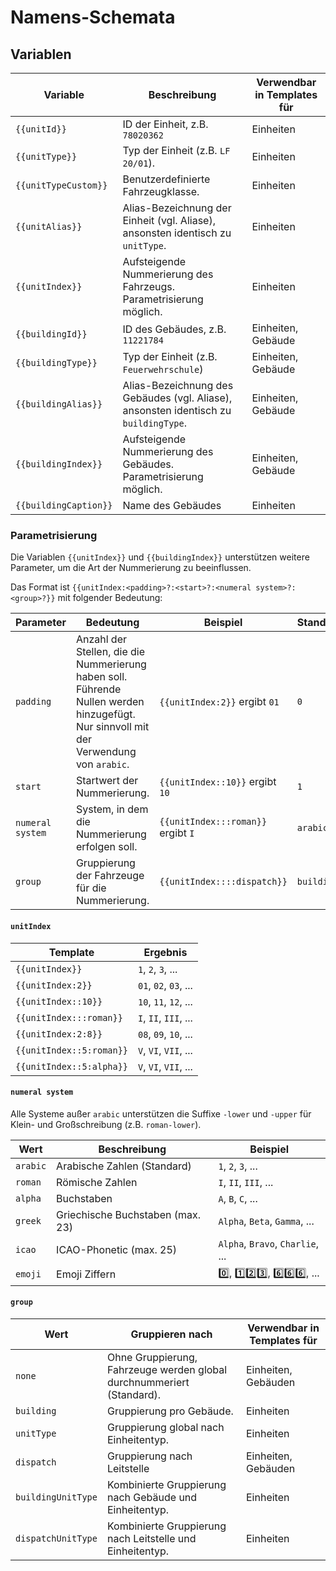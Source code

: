 # Namens-Schemata

## Variablen

| Variable              | Beschreibung                                                                         | Verwendbar in Templates für |
|-----------------------|--------------------------------------------------------------------------------------|-----------------------------|
| `{{unitId}}`          | ID der Einheit, z.B. `78020362`                                                      | Einheiten                   |
| `{{unitType}}`        | Typ der Einheit (z.B. `LF 20/01`).                                                   | Einheiten                   |
| `{{unitTypeCustom}}`  | Benutzerdefinierte Fahrzeugklasse.                                                   | Einheiten                   |
| `{{unitAlias}}`       | Alias-Bezeichnung der Einheit (vgl. Aliase), ansonsten identisch zu `unitType`.      | Einheiten                   |
| `{{unitIndex}}`       | Aufsteigende Nummerierung des Fahrzeugs. Parametrisierung möglich.                   | Einheiten                   |
| `{{buildingId}}`      | ID des Gebäudes, z.B. `11221784`                                                     | Einheiten, Gebäude          |
| `{{buildingType}}`    | Typ  der Einheit (z.B. `Feuerwehrschule`)                                            | Einheiten, Gebäude          |
| `{{buildingAlias}}`   | Alias-Bezeichnung des Gebäudes (vgl. Aliase), ansonsten identisch zu `buildingType`. | Einheiten, Gebäude          |
| `{{buildingIndex}}`   | Aufsteigende Nummerierung des Gebäudes. Parametrisierung möglich.                    | Einheiten, Gebäude          |
| `{{buildingCaption}}` | Name des Gebäudes                                                                    | Einheiten                   |

### Parametrisierung

Die Variablen `{{unitIndex}}` und `{{buildingIndex}}` unterstützen weitere Parameter, um die Art der Nummerierung zu beeinflussen.

Das Format ist `{{unitIndex:<padding>?:<start>?:<numeral system>?:<group>?}}` mit folgender Bedeutung:

| Parameter        | Bedeutung                                                                                                                              | Beispiel                           | Standard   |
|------------------|----------------------------------------------------------------------------------------------------------------------------------------|------------------------------------|------------|
| `padding`        | Anzahl der Stellen, die die Nummerierung haben soll. Führende Nullen werden hinzugefügt. Nur sinnvoll mit der Verwendung von `arabic`. | `{{unitIndex:2}}` ergibt `01`      | `0`        |
| `start`          | Startwert der Nummerierung.                                                                                                            | `{{unitIndex::10}}` ergibt `10`    | `1`        |
| `numeral system` | System, in dem die Nummerierung erfolgen soll.                                                                                         | `{{unitIndex:::roman}}` ergibt `I` | `arabic`   |
| `group`          | Gruppierung der Fahrzeuge für die Nummerierung.                                                                                        | `{{unitIndex::::dispatch}}`        | `building` |

#### `unitIndex`

| Template                 | Ergebnis              |
|--------------------------|-----------------------|
| `{{unitIndex}}`          | `1`, `2`, `3`, ...    |
| `{{unitIndex:2}}`        | `01`, `02`, `03`, ... |
| `{{unitIndex::10}}`      | `10`, `11`, `12`, ... |
| `{{unitIndex:::roman}}`  | `I`, `II`, `III`, ... |
| `{{unitIndex:2:8}}`      | `08`, `09`, `10`, ... |
| `{{unitIndex::5:roman}}` | `V`, `VI`, `VII`, ... |
| `{{unitIndex::5:alpha}}` | `V`, `VI`, `VII`, ... |

#### `numeral system`

Alle Systeme außer `arabic` unterstützen die Suffixe `-lower` und `-upper` für Klein- und Großschreibung (z.B. `roman-lower`).

| Wert     | Beschreibung                     | Beispiel                         |
|----------|----------------------------------|----------------------------------|
| `arabic` | Arabische Zahlen (Standard)      | `1`, `2`, `3`, ...               |
| `roman`  | Römische Zahlen                  | `I`, `II`, `III`, ...            |
| `alpha`  | Buchstaben                       | `A`, `B`, `C`, ...               |
| `greek`  | Griechische Buchstaben (max. 23) | `Alpha`, `Beta`, `Gamma`, ...    |
| `icao`   | ICAO-Phonetic (max. 25)          | `Alpha`, `Bravo`, `Charlie`, ... |
| `emoji`  | Emoji Ziffern                    | 0️⃣, 1️⃣2️⃣3️⃣, 6️⃣6️⃣6️⃣, ...   |

#### `group`

| Wert               | Gruppieren nach                                                       | Verwendbar in Templates für |
|--------------------|-----------------------------------------------------------------------|-----------------------------|
| `none`             | Ohne Gruppierung, Fahrzeuge werden global durchnummeriert (Standard). | Einheiten, Gebäuden         |
| `building`         | Gruppierung pro Gebäude.                                              | Einheiten                   |
| `unitType`         | Gruppierung global nach Einheitentyp.                                 | Einheiten                   |
| `dispatch`         | Gruppierung nach Leitstelle                                           | Einheiten, Gebäuden         |
| `buildingUnitType` | Kombinierte Gruppierung nach Gebäude und Einheitentyp.                | Einheiten                   |
| `dispatchUnitType` | Kombinierte Gruppierung nach Leitstelle und Einheitentyp.             | Einheiten                   |
